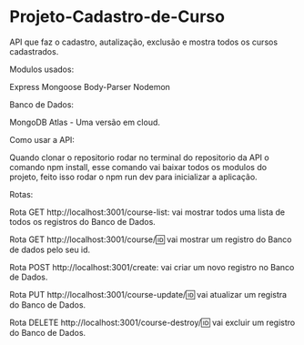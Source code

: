 # Projeto-Cadastro-de-Curso

API que faz o cadastro, autalização, exclusão e mostra todos os cursos cadastrados.

Modulos usados:

Express
Mongoose
Body-Parser
Nodemon

Banco de Dados:

MongoDB Atlas - Uma versão em cloud.

Como usar a API:

Quando clonar o repositorio rodar no terminal do repositorio da API o comando npm install, esse comando vai baixar todos os modulos do projeto, feito isso rodar o npm run dev para inicializar a aplicação.

Rotas:

Rota GET http://localhost:3001/course-list: vai mostrar todos uma lista de todos os registros do Banco de Dados.

Rota GET http://localhost:3001/course/:id: vai mostrar um registro do Banco de dados pelo seu id.

Rota POST http://localhost:3001/create: vai criar um novo registro no Banco de Dados.

Rota PUT http://localhost:3001/course-update/:id: vai atualizar um registra do Banco de Dados.

Rota DELETE http://localhost:3001/course-destroy/:id: vai excluir um registro do Banco de Dados.
